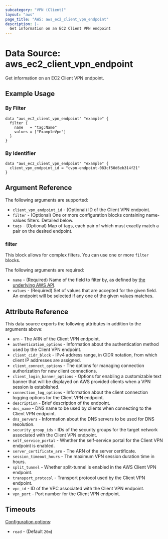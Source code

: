 ```yaml
---
subcategory: "VPN (Client)"
layout: "aws"
page_title: "AWS: aws_ec2_client_vpn_endpoint"
description: |-
  Get information on an EC2 Client VPN endpoint
---
```


# Data Source: aws_ec2_client_vpn_endpoint

Get information on an EC2 Client VPN endpoint.

## Example Usage

### By Filter

```hcl
data "aws_ec2_client_vpn_endpoint" "example" {
  filter {
    name   = "tag:Name"
    values = ["ExampleVpn"]
  }
}
```

### By Identifier

```hcl
data "aws_ec2_client_vpn_endpoint" "example" {
  client_vpn_endpoint_id = "cvpn-endpoint-083cf50d6eb314f21"
}
```

## Argument Reference

The following arguments are supported:

* `client_vpn_endpoint_id` - (Optional) ID of the Client VPN endpoint.
* `filter` - (Optional) One or more configuration blocks containing name-values filters. Detailed below.
* `tags` - (Optional) Map of tags, each pair of which must exactly match a pair on the desired endpoint.

### filter

This block allows for complex filters. You can use one or more `filter` blocks.

The following arguments are required:

* `name` - (Required) Name of the field to filter by, as defined by [the underlying AWS API](https://docs.aws.amazon.com/AWSEC2/latest/APIReference/API_DescribeClientVpnEndpoints.html).
* `values` - (Required) Set of values that are accepted for the given field. An endpoint will be selected if any one of the given values matches.

## Attribute Reference

This data source exports the following attributes in addition to the arguments above:

* `arn` -  The ARN of the Client VPN endpoint.
* `authentication_options` - Information about the authentication method used by the Client VPN endpoint.
* `client_cidr_block` - IPv4 address range, in CIDR notation, from which client IP addresses are assigned.
* `client_connect_options` - The options for managing connection authorization for new client connections.
* `client_login_banner_options` - Options for enabling a customizable text banner that will be displayed on AWS provided clients when a VPN session is established.
* `connection_log_options` - Information about the client connection logging options for the Client VPN endpoint.
* `description` - Brief description of the endpoint.
* `dns_name` - DNS name to be used by clients when connecting to the Client VPN endpoint.
* `dns_servers` - Information about the DNS servers to be used for DNS resolution.
* `security_group_ids` - IDs of the security groups for the target network associated with the Client VPN endpoint.
* `self_service_portal` - Whether the self-service portal for the Client VPN endpoint is enabled.
* `server_certificate_arn` - The ARN of the server certificate.
* `session_timeout_hours` - The maximum VPN session duration time in hours.
* `split_tunnel` - Whether split-tunnel is enabled in the AWS Client VPN endpoint.
* `transport_protocol` - Transport protocol used by the Client VPN endpoint.
* `vpc_id` - ID of the VPC associated with the Client VPN endpoint.
* `vpn_port` - Port number for the Client VPN endpoint.

## Timeouts

[Configuration options](https://developer.hashicorp.com/terraform/language/resources/syntax#operation-timeouts):

- `read` - (Default `20m`)
